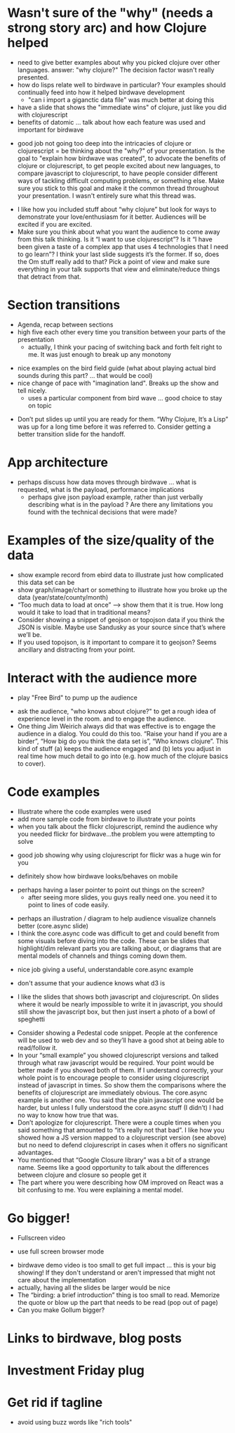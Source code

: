# Wasn't sure of the "why" (needs a strong story arc) and how Clojure helped
- need to give better examples about why you picked clojure over other languages.  answer:  "why clojure?"  The decision factor wasn't really presented.
- how do lisps relate well to birdwave in particular?  Your examples should continually feed into how it helped birdwave development
  - "can i import a giganctic data file" was much better at doing this
- have a slide that shows the "immediate wins" of clojure, just like you did with clojurescript
- benefits of datomic ... talk about how each feature was used and important for birdwave
+ good job not going too deep into the intricacies of clojure or clojurescript
= be thinking about the "why?" of your presentation.  Is the goal to "explain how birdwave was created", to advocate the benefits of clojure or clojurescript, to get people excited about new languages, to compare javascript to clojurescript, to have people consider different ways of tackling difficult computing problems, or something else.  Make sure you stick to this goal and make it the common thread throughout your presentation.  I wasn't entirely sure what this thread was.
- I like how you included stuff about “why clojure” but look for ways to demonstrate your love/enthusiasm for it better. Audiences will be excited if you are excited.
- Make sure you think about what you want the audience to come away from this talk thinking.  Is it “I want to use clojurescript”? Is it “I have been given a taste of a complex app that uses 4 technologies that I need to go learn”? I think your last slide suggests it’s the former. If so, does the Om stuff really add to that? Pick a point of view and make sure everything in your talk supports that view and eliminate/reduce things that detract from that.

# Section transitions
- Agenda, recap between sections
- high five each other every time you transition between your parts of the presentation
   - actually, I think your pacing of switching back and forth felt right to me.  It was just enough to break up any monotony
+ nice examples on the bird field guide (what about playing actual bird sounds during this part? ... that would be cool)
+ nice change of pace with "imagination land".  Breaks up the show and tell nicely.
   + uses a particular component from bird wave ... good choice to stay on topic
- Don’t put slides up until you are ready for them.  “Why Clojure, It’s a Lisp” was up for a long time before it was referred to. Consider getting a better transition slide for the handoff.

# App architecture
- perhaps discuss how data moves through birdwave ... what is requested, what is the payload, performance implications
   - perhaps give json payload example, rather than just verbally describing what is in the payload
? Are there any limitations you found with the technical decisions that were made?

# Examples of the size/quality of the data
- show example record from ebird data to illustrate just how complicated this data set can be
- show graph/image/chart or something to illustrate how you broke up the data (year/state/county/month)
- “Too much data to load at once” —> show them that it is true. How long would it take to load that in traditional means?
- Consider showing a snippet of geojson or topojson data if you think the JSON is visible. Maybe use Sandusky as your source since that’s where we’ll be.
- If you used topojson, is it important to compare it to geojson?  Seems ancillary and distracting from your point.

# Interact with the audience more
+ play "Free Bird" to pump up the audience
- ask the audience, "who knows about clojure?" to get a rough idea of experience level in the room.  and to engage the audience.
- One thing Jim Weirich always did that was effective is to engage the audience in a dialog.  You could do this too.  “Raise your hand if you are a birder”, “How big do you think the data set is”, “Who knows clojure”.  This kind of stuff (a) keeps the audience engaged and (b) lets you adjust in real time how much detail to go into (e.g. how much of the clojure basics to cover).

# Code examples
- Illustrate where the code examples were used
- add more sample code from birdwave to illustrate your points
- when you talk about the flickr clojurescript, remind the audience why you needed flickr for birdwave...the problem you were attempting to solve
+ good job showing why using clojurescript for flickr was a huge win for you
- definitely show how birdwave looks/behaves on mobile
+ perhaps having a laser pointer to point out things on the screen?
   - after seeing more slides, you guys really need one.  you need it to point to lines of code easily.
- perhaps an illustration / diagram to help audience visualize channels better (core.async slide)
- I think the core.async code was difficult to get and could benefit from some visuals before diving into the code.  These can be slides that highlight/dim relevant parts you are talking about, or diagrams that are mental models of channels and things coming down them.
+ nice job giving a useful, understandable core.async example
- don't assume that your audience knows what d3 is
+ I like the slides that shows both javascript and clojurescript.  On slides where it would be nearly impossible to write it in javascript, you should still show the javascript box, but then just insert a photo of a bowl of speghetti
- Consider showing a Pedestal code snippet. People at the conference will be used to web dev and so they’ll have a good shot at being able to read/follow it.
- In your “small example” you showed clojurescript versions and talked through what raw javascript would be required. Your point would be better made if you showed both of them. If I understand correctly, your whole point is to encourage people to consider using clojurescript instead of javascript in times. So show them the comparisons where the benefits of clojurescript are immediately obvious.  The core.async example is another one. You said that the plain javascript one would be harder, but unless I fully understood the core.async stuff (I didn’t) I had no way to know how true that was.
- Don’t apologize for clojurescript. There were a couple times when you said something that amounted to “it’s really not that bad”. I like how you showed how a JS version mapped to a clojurescript version (see above) but no need to defend clojurescript in cases when it offers no significant advantages.
- You mentioned that “Google Closure library” was a bit of a strange name. Seems like a good opportunity to talk about the differences between clojure and closure so people get it
- The part where you were describing how OM improved on React was a bit confusing to me. You were explaining a mental model.

# Go bigger!
- Fullscreen video
+ use full screen browser mode
- birdwave demo video is too small to get full impact ... this is your big showing!  If they don't understand or aren't impressed that might not care about the implementation
- actually, having all the slides be larger would be nice
- The “birding: a brief introduction” thing is too small to read.  Memorize the quote or blow up the part that needs to be read (pop out of page)
- Can you make Gollum bigger?

# Links to birdwave, blog posts

# Investment Friday plug

# Get rid if tagline
- avoid using buzz words like "rich tools"
